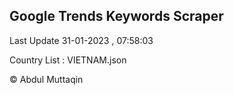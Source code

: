 

## Google Trends Keywords Scraper 
 
Last Update 31-01-2023 , 07:58:03

Country List :
VIETNAM.json



© Abdul Muttaqin 
